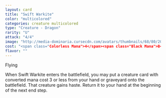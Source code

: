 ```yaml
---
layout: card
title: "Swift Warkite"
color: "multicolored"
categories: creature multicolored
type: "Creature - Dragon"
rarity: "U"
attack: "4/4"
image: "http://media-dominaria.cursecdn.com/avatars/thumbnails/68/80/200/283/635612648423866273.png"
cost: "<span class="Colorless Mana">4</span><span class="Black Mana">B</span><span class="Red Mana">R</span>"
flavor: ""
---
```


Flying

When Swift Warkite enters the battlefield, you may put a creature card with converted mana cost 3 or less from your hand or graveyard onto the battlefield.  That creature gains haste.  Return it to your hand at the beginning of the next end step.
